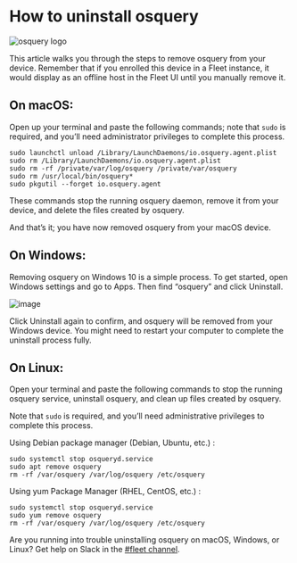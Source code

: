 # How to uninstall osquery

![osquery logo](https://user-images.githubusercontent.com/7445991/162829477-46f05a80-94a4-4d97-8fc1-cae87f8c4a9c.png)

This article walks you through the steps to remove osquery from your device. Remember that if you enrolled this device in a Fleet instance, it would display as an offline host in the Fleet UI until you manually remove it.

## On macOS:
Open up your terminal and paste the following commands; note that `sudo` is required, and you’ll need administrator privileges to complete this process.

```
sudo launchctl unload /Library/LaunchDaemons/io.osquery.agent.plist
sudo rm /Library/LaunchDaemons/io.osquery.agent.plist
sudo rm -rf /private/var/log/osquery /private/var/osquery
sudo rm /usr/local/bin/osquery*
sudo pkgutil --forget io.osquery.agent
```

These commands stop the running osquery daemon, remove it from your device, and delete the files created by osquery.

And that’s it; you have now removed osquery from your macOS device.

## On Windows:
Removing osquery on Windows 10 is a simple process. To get started, open Windows settings and go to Apps. Then find “osquery” and click Uninstall.

![image](https://user-images.githubusercontent.com/7445991/162829627-d987f2d5-a633-4cdb-8707-3423c8ba26d0.png)

Click Uninstall again to confirm, and osquery will be removed from your Windows device. You might need to restart your computer to complete the uninstall process fully.

## On Linux:

Open your terminal and paste the following commands to stop the running osquery service, uninstall osquery, and clean up files created by osquery.

Note that `sudo` is required, and you’ll need administrative privileges to complete this process.

Using Debian package manager (Debian, Ubuntu, etc.) :

```
sudo systemctl stop osqueryd.service
sudo apt remove osquery
rm -rf /var/osquery /var/log/osquery /etc/osquery
```

Using yum Package Manager (RHEL, CentOS, etc.) :

```
sudo systemctl stop osqueryd.service
sudo yum remove osquery
rm -rf /var/osquery /var/log/osquery /etc/osquery
```

Are you running into trouble uninstalling osquery on macOS, Windows, or Linux? Get help on Slack in the [#fleet channel](https://osquery.slack.com/join/shared_invite/zt-h29zm0gk-s2DBtGUTW4CFel0f0IjTEw#/).

<meta name="category" value="guides">
<meta name="author" value="eashaw">
<meta name="publishedOn" value="2021-11-08">
<meta name="articleTitle" value="How to uninstall osquery">